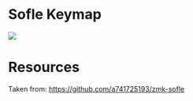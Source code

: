 
# Sofle Keymap

<img src="keymap-drawer/eyelash_sofle.svg" >

# Resources

Taken from: <https://github.com/a741725193/zmk-sofle>
